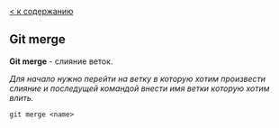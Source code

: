 [< к содержанию](./readme.md)

## Git merge

**Git merge** - слияние веток.

*Для начало нужно перейти на ветку в которую хотим произвести слияние и последущей командой внести имя ветки которую хотим влить.*

```git merge <name>```
